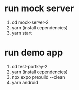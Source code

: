 # run mock server

1. cd mock-server-2
2. yarn (install dependencies)
3. yarn start

# run demo app

1. cd test-portkey-2
2. yarn (install dependencies)
3. npx expo prebuild --clean
4. yarn android

